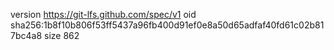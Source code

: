 version https://git-lfs.github.com/spec/v1
oid sha256:1b8f10b806f53ff5437a96fb400d91ef0e8a50d65adfaf40fd61c02b817bc4a8
size 862

